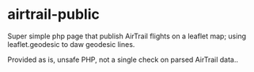 # airtrail-public
Super simple php page that publish AirTrail flights on a leaflet map; using leaflet.geodesic to daw geodesic lines.

Provided as is, unsafe PHP, not a single check on parsed AirTrail data..